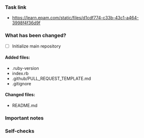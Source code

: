 ### Task link
* https://learn.epam.com/static/files/d1cdf774-c33b-43c1-a464-3998f4f36d9f
### What has been changed?
- [ ] Initialize main repository
#### Added files:
* .ruby-version
* index.rb
* .github/PULL_REQUEST_TEMPLATE.md
* .gitignore
#### Changed files:
* README.md
### Important notes

### Self-checks



